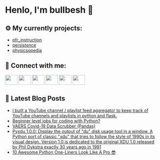 # Henlo, I'm bullbesh 👋

## ⚙️ My currently projects:
- [pfr_instruction](https://github.com/bullbesh/pfr_instruction)
- [persistence](https://github.com/bullbesh/persistence)
- [physicsopedia](https://github.com/bullbesh/physicsopedia)

## 🔎 Connect with me:
[<img height="32" width="40" src="https://cdn.jsdelivr.net/npm/simple-icons@v5/icons/telegram.svg" />](https://t.me/bullbesh)
[<img height="32" width="40" src="https://cdn.jsdelivr.net/npm/simple-icons@v5/icons/vk.svg" />](https://vk.com/bullbesh)
[<img height="32" width="40" src="https://cdn.jsdelivr.net/npm/simple-icons@v5/icons/twitter.svg" />](https://twitter.com/bullbesh1)
[<img height="32" width="40" src="https://cdn.jsdelivr.net/npm/simple-icons@v5/icons/instagram.svg" />](https://www.instagram.com/bullbesh)
[<img height="32" width="40" src="https://cdn.jsdelivr.net/npm/simple-icons@v5/icons/reddit.svg" />](https://www.reddit.com/user/bullbesh)
[<img height="32" width="40" src="https://cdn.jsdelivr.net/npm/simple-icons@v5/icons/youtube.svg" />](https://www.youtube.com/channel/UCtfjRs6uzgq5mfm8S06WTcg)

## 📕 Latest Blog Posts
<!-- BLOG-POST-LIST:START -->
- [I built a YouTube channel / playlist feed aggregator to keep track of YouTube channels and playlists in python and flask.](https://www.reddit.com/r/Python/comments/phwpi1/i_built_a_youtube_channel_playlist_feed/)
- [Beginner level jobs for coding with Python?](https://www.reddit.com/r/Python/comments/phudky/beginner_level_jobs_for_coding_with_python/)
- [VAERS Covid-19 Data Scrubber (Pandas)](https://www.reddit.com/r/Python/comments/phtaci/vaers_covid19_data_scrubber_pandas/)
- [Pyxdu 1.0.0: Display the output of "du" disk usage tool in a window. A Python port of classic "xdu" that tries to follow the style of 1990s in its visual design. Version 1.0 is dedicated to the original XDU 1.0 released by Phil Dykstra exactly 30 years ago in 1991](https://www.reddit.com/r/Python/comments/phs9fs/pyxdu_100_display_the_output_of_du_disk_usage/)
- [10 Awesome Python One-Liners Look Like A Pro 😎](https://www.reddit.com/r/Python/comments/phqopf/10_awesome_python_oneliners_look_like_a_pro/)
<!-- BLOG-POST-LIST:END -->

